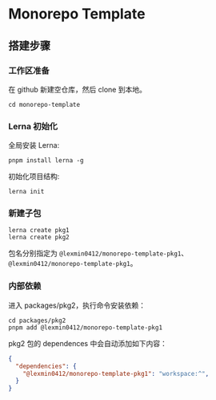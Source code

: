 # Monorepo Template

## 搭建步骤

### 工作区准备

在 github 新建空仓库，然后 clone 到本地。

```shell
cd monorepo-template
```

### Lerna 初始化

全局安装 Lerna:

```shell
pnpm install lerna -g
```

初始化项目结构:

```shell
lerna init
```

### 新建子包

```shell
lerna create pkg1
lerna create pkg2
```

包名分别指定为 `@lexmin0412/monorepo-template-pkg1`、`@lexmin0412/monorepo-template-pkg1`。

### 内部依赖

进入 packages/pkg2，执行命令安装依赖：

```shell
cd packages/pkg2
pnpm add @lexmin0412/monorepo-template-pkg1
```

pkg2 包的 dependences 中会自动添加如下内容：

```json
{
  "dependencies": {
    "@lexmin0412/monorepo-template-pkg1": "workspace:^",
  }
}
```



